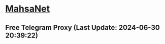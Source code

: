 
# [MahsaNet](https://t.me/mahsa_net)
## Free Telegram Proxy (Last Update: 2024-06-30 20:39:22)

    